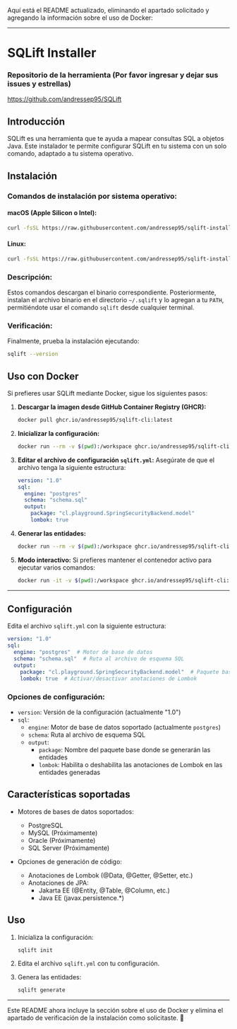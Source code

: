 Aquí está el README actualizado, eliminando el apartado solicitado y agregando la información sobre el uso de Docker:

---

# SQLift Installer

### Repositorio de la herramienta (Por favor ingresar y dejar sus issues y estrellas)
https://github.com/andressep95/SQLift

## Introducción

SQLift es una herramienta que te ayuda a mapear consultas SQL a objetos Java. Este instalador te permite configurar SQLift en tu sistema con un solo comando, adaptado a tu sistema operativo.

## Instalación

### Comandos de instalación por sistema operativo:

#### macOS (Apple Silicon o Intel):
```bash
curl -fsSL https://raw.githubusercontent.com/andressep95/sqlift-install/main/macos-install.sh | bash
```

#### Linux:
```bash
curl -fsSL https://raw.githubusercontent.com/andressep95/sqlift-install/main/linux-install.sh | bash
```

### Descripción:

Estos comandos descargan el binario correspondiente. Posteriormente, instalan el archivo binario en el directorio `~/.sqlift` y lo agregan a tu `PATH`, permitiéndote usar el comando `sqlift` desde cualquier terminal.

### Verificación:

Finalmente, prueba la instalación ejecutando:

```bash
sqlift --version
```

## Uso con Docker

Si prefieres usar SQLift mediante Docker, sigue los siguientes pasos:

1. **Descargar la imagen desde GitHub Container Registry (GHCR):**
   ```bash
   docker pull ghcr.io/andressep95/sqlift-cli:latest
   ```

2. **Inicializar la configuración:**
   ```bash
   docker run --rm -v $(pwd):/workspace ghcr.io/andressep95/sqlift-cli:latest init /workspace
   ```

3. **Editar el archivo de configuración `sqlift.yml`:**
   Asegúrate de que el archivo tenga la siguiente estructura:
   ```yaml
   version: "1.0"
   sql:
     engine: "postgres"
     schema: "schema.sql"
     output:
       package: "cl.playground.SpringSecurityBackend.model"
       lombok: true
   ```

4. **Generar las entidades:**
   ```bash
   docker run --rm -v $(pwd):/workspace ghcr.io/andressep95/sqlift-cli:latest generate /workspace
   ```

5. **Modo interactivo:**
   Si prefieres mantener el contenedor activo para ejecutar varios comandos:
   ```bash
   docker run -it -v $(pwd):/workspace ghcr.io/andressep95/sqlift-cli:latest
   ```

---

## Configuración

Edita el archivo `sqlift.yml` con la siguiente estructura:

```yaml
version: "1.0"
sql:
  engine: "postgres"  # Motor de base de datos
  schema: "schema.sql"  # Ruta al archivo de esquema SQL
  output:
    package: "cl.playground.SpringSecurityBackend.model"  # Paquete base para las entidades generadas
    lombok: true  # Activar/desactivar anotaciones de Lombok
```

### Opciones de configuración:

- `version`: Versión de la configuración (actualmente "1.0")
- `sql`:
  - `engine`: Motor de base de datos soportado (actualmente `postgres`)
  - `schema`: Ruta al archivo de esquema SQL
  - `output`:
    - `package`: Nombre del paquete base donde se generarán las entidades
    - `lombok`: Habilita o deshabilita las anotaciones de Lombok en las entidades generadas

## Características soportadas

- Motores de bases de datos soportados:
  - PostgreSQL
  - MySQL (Próximamente)
  - Oracle (Próximamente)
  - SQL Server (Próximamente)

- Opciones de generación de código:
  - Anotaciones de Lombok (@Data, @Getter, @Setter, etc.)
  - Anotaciones de JPA:
    - Jakarta EE (@Entity, @Table, @Column, etc.)
    - Java EE (javax.persistence.*)

## Uso

1. Inicializa la configuración:
   ```bash
   sqlift init
   ```

2. Edita el archivo `sqlift.yml` con tu configuración.

3. Genera las entidades:
   ```bash
   sqlift generate
   ```

---

Este README ahora incluye la sección sobre el uso de Docker y elimina el apartado de verificación de la instalación como solicitaste. 🚀
